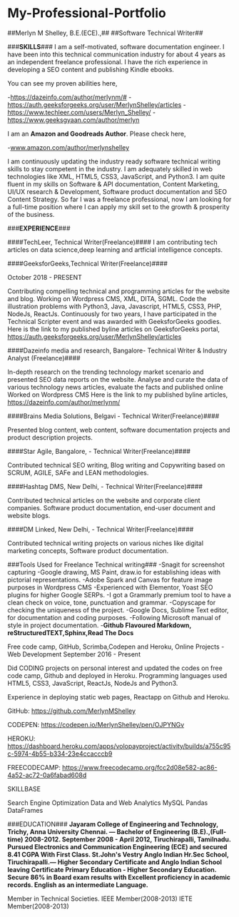 # My-Professional-Portfolio
##Merlyn M Shelley, B.E.(ECE).,##
##Software Technical Writer##


###**SKILLS**###
I am a self-motivated, software documentation engineer.
I have been into this technical communication industry for about 4 years as an independent freelance professional. 
I have the rich experience in developing a SEO content and publishing Kindle ebooks. 

You can see my proven abilities here,  

-https://dazeinfo.com/author/merlynm/#
-https://auth.geeksforgeeks.org/user/MerlynShelley/articles
-https://www.techleer.com/users/Merlyn_Shelley/
-https://www.geeksgyaan.com/author/merlyn

I am an **Amazon and Goodreads Author**.
Please check here, 

-www.amazon.com/author/merlynshelley


I am continuously updating the industry ready software technical writing skills to stay competent in the industry.
I am adequately skilled in web technologies like XML, HTML5, CSS3, JavaScript, and Python3. I am quite fluent in my skills on Software & API documentation, Content Marketing, UI/UX research & Development, Software product documentation and SEO Content Strategy.
So far I was a freelance professional, now I am looking for a full-time position where I can apply my skill set to the growth & prosperity of the business.

###**EXPERIENCE**###

####TechLeer, Technical Writer(Freelance)####
I am contributing tech articles on data science,deep learning and artficial intelligence concepts.

####GeeksforGeeks,Technical Writer(Freelance)####

October 2018 - PRESENT

Contributing compelling technical and programming articles for the website and blog. 
Working on Wordpress CMS, XML, DITA, SGML.
Code the illustration problems with Python3, Java, Javascript, HTML5, CSS3, PHP, NodeJs, ReactJs.
Continuously for two years, I have participated in the Technical Scripter event and was awarded with GeeksforGeeks goodies.
Here is the link to my published byline articles on GeeksforGeeks portal,
https://auth.geeksforgeeks.org/user/MerlynShelley/articles

####Dazeinfo media and research, Bangalore- Technical Writer & Industry Analyst (Freelance)####

In-depth research on the trending technology market scenario and presented SEO data reports on the website. 
Analyse and curate the data of various technology news articles, evaluate the facts and published online
Worked on Wordpress CMS
Here is the link to my published byline articles,
https://dazeinfo.com/author/merlynm/


####Brains Media Solutions, Belgavi - Technical Writer(Freelance)####

Presented blog content, web content, software documentation projects and product description projects.

####Star Agile, Bangalore, - Technical Writer(Freelance)####

Contributed technical SEO writing, Blog writing and Copywriting based on SCRUM, AGILE, SAFe and LEAN methodologies.

####Hashtag DMS, New Delhi, - Technical Writer(Freelance)####

Contributed technical articles on the website and corporate client companies.
Software product documentation, end-user document and website blogs.

####DM Linked, New Delhi, - Technical Writer(Freelance)####

Contributed technical writing projects on various niches like digital marketing concepts, Software product documentation.

###Tools Used for Freelance Technical writing###
-Snagit for screenshot capturing
-Google drawing, MS Paint, draw.io for establishing ideas with pictorial representations.
-Adobe Spark and Canvas for feature image purposes in Wordpress CMS
-Experienced with Elementor, Yoast SEO plugins for higher Google SERPs.
-I got a Grammarly premium tool to have a clean check on voice, tone, punctuation and grammar.
-Copyscape for checking the uniqueness of the project.
-Google Docs, Sublime Text editor, for documentation and coding purposes. 
-Following Microsoft manual of style in project documentation.
-**Github Flavoured Markdown, reStructuredTEXT,Sphinx,Read The Docs**

Free code camp, GitHub, Scrimba,Codepen and Heroku, Online Projects - Web Development
September 2016 - Present

Did CODING projects on personal interest and updated the codes on free code camp, Github and deployed in Heroku. 
Programming languages used HTML5, CSS3, JavaScript, ReactJs, NodeJs and Python3.

Experience in deploying static web pages, Reactapp on Github and Heroku.

GitHub:
https://github.com/MerlynMShelley

CODEPEN:
https://codepen.io/MerlynShelley/pen/OJPYNGv

HEROKU:
https://dashboard.heroku.com/apps/volopayproject/activity/builds/a755c95c-5974-4b55-b334-23e4ccacccb9

FREECODECAMP:
https://www.freecodecamp.org/fcc2d08e582-ac86-4a52-ac72-0a6fabad608d

SKILLBASE

Search Engine Optimization
Data and Web Analytics
MySQL 
Pandas DataFrames

###EDUCATION###
**Jayaram College of Engineering and Technology, Trichy, Anna University Chennai. — Bachelor of Engineering (B.E).,(Full-time) 2008-2012.
September 2008 - April 2012, Tiruchirapalli, Tamilnadu.
Pursued Electronics and Communication Engineering (ECE) and secured 8.41 CGPA With First Class.
St.John's Vestry Anglo Indian Hr.Sec School, Tiruchirapalli.— Higher Secondary Certificate and Anglo Indian School leaving Certificate
Primary Education - Higher Secondary Education.
Secure 86% in Board exam results with Excellent proficiency in academic records. English as an intermediate Language.**

Member in Technical Societies.
IEEE Member(2008-2013)
IETE Member(2008-2013)
